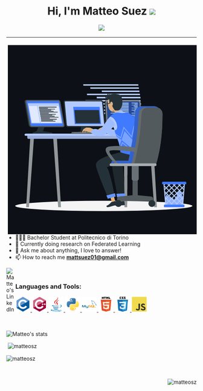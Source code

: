 <h1 align="center">Hi, I'm Matteo Suez <img src="https://media.giphy.com/media/hvRJCLFzcasrR4ia7z/giphy.gif" width="35"></h1>
<p align="center">
  <a href="https://github.com/DenverCoder1/readme-typing-svg"><img src="https://readme-typing-svg.herokuapp.com?lines=Computer+Engineering+Student;Software+Engineering%20|%20Machine+Learning;Always%20mastering%20new%20skills&center=true&width=500&height=50"></a>
</p>
<hr/>
<h4 align="center"></h4>

<p><img align="right" src="https://github.com/matteosz/matteosz/blob/Tank/src/coding_animation.gif" alt="matteosz" /></p>

- 👨🏽‍💻 Bachelor Student at Politecnico di Torino
- 🌱 Currently doing research on Federated Learning
- 💬 Ask me about anything, I love to answer!
- 📫 How to reach me **mattsuez01@gmail.com**
<a href="https://www.linkedin.com/in/matteo-suez/">
  <img align="left" alt="Matteo's LinkedIn" width="24px" src="https://img.icons8.com/nolan/96/linkedin.png" />
</a>

<br>

<h3 align="left">Languages and Tools:</h3>
<p align="left"> <a href="https://www.cprogramming.com/" target="_blank"
    rel="noreferrer"> <img src="https://raw.githubusercontent.com/devicons/devicon/master/icons/c/c-original.svg"
      alt="c" width="40" height="40" /> </a> <a href="https://www.w3schools.com/cpp/" target="_blank" rel="noreferrer">
    <img src="https://raw.githubusercontent.com/devicons/devicon/master/icons/cplusplus/cplusplus-original.svg"
      alt="cplusplus" width="40" height="40" /> </a>  <a href="https://www.java.com" target="_blank" rel="noreferrer"> <img
      src="https://raw.githubusercontent.com/devicons/devicon/master/icons/java/java-original.svg" alt="java" width="40"
      height="40" /> </a>
  <a href="https://www.python.org" target="_blank" rel="noreferrer"> <img
      src="https://raw.githubusercontent.com/devicons/devicon/master/icons/python/python-original.svg" alt="python"
      width="40" height="40" /> </a>
  <a href="https://www.mysql.com/" target="_blank" rel="noreferrer"> <img
      src="https://raw.githubusercontent.com/devicons/devicon/master/icons/mysql/mysql-original-wordmark.svg"
      alt="mysql" width="40" height="40" /> </a> 
  <a href="https://www.w3.org/html/" target="_blank" rel="noreferrer"> <img
      src="https://raw.githubusercontent.com/devicons/devicon/master/icons/html5/html5-original-wordmark.svg"
      alt="html5" width="40" height="40" /> </a>
  <a href="https://www.w3schools.com/css/" target="_blank"
    rel="noreferrer"> <img
      src="https://raw.githubusercontent.com/devicons/devicon/master/icons/css3/css3-original-wordmark.svg" alt="css3"
      width="40" height="40" /> </a> <a href="https://developer.mozilla.org/en-US/docs/Web/JavaScript" target="_blank"
    rel="noreferrer"> <img
      src="https://raw.githubusercontent.com/devicons/devicon/master/icons/javascript/javascript-original.svg"
      alt="javascript" width="40" height="40" /> </a> </p>
<br>


<p><img align="center"
    src="https://github-readme-stats.vercel.app/api/top-langs?username=matteosz&show_icons=true&locale=en&layout=compact"
    alt="Matteo's stats" /></p>


<p>&nbsp;<img align="center" src="https://github-readme-stats.vercel.app/api?username=matteosz&show_icons=true&locale=en"
    alt="matteosz" /></p>


<p><img align="center" src="https://github-readme-streak-stats.herokuapp.com/?user=matteosz&" alt="matteosz" /></p>
<br>
<p align="right"><img src="https://komarev.com/ghpvc/?username=matteosz&label=Profile%20views&color=0e75b6&style=flat"
    alt="matteosz" /> 
</p>

